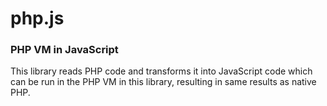 php.js
======

### PHP VM in JavaScript ###

This library reads PHP code and transforms it into JavaScript code which can be run in the PHP VM in this library, resulting in same results as native PHP.
